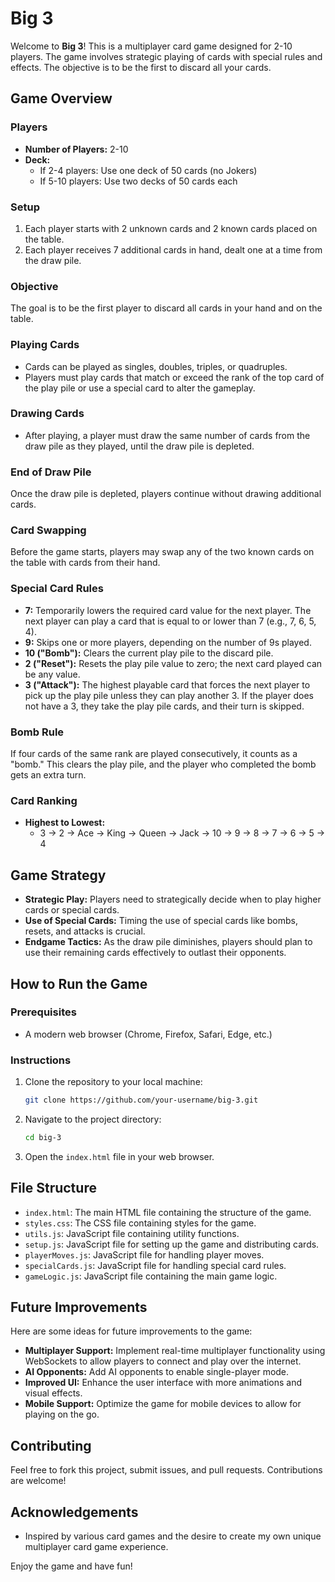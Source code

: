 # Big 3

Welcome to **Big 3**! This is a multiplayer card game designed for 2-10 players. The game involves strategic playing of cards with special rules and effects. The objective is to be the first to discard all your cards.

## Game Overview

### Players

- **Number of Players:** 2-10
- **Deck:** 
  - If 2-4 players: Use one deck of 50 cards (no Jokers)
  - If 5-10 players: Use two decks of 50 cards each

### Setup

1. Each player starts with 2 unknown cards and 2 known cards placed on the table.
2. Each player receives 7 additional cards in hand, dealt one at a time from the draw pile.

### Objective

The goal is to be the first player to discard all cards in your hand and on the table.

### Playing Cards

- Cards can be played as singles, doubles, triples, or quadruples.
- Players must play cards that match or exceed the rank of the top card of the play pile or use a special card to alter the gameplay.

### Drawing Cards

- After playing, a player must draw the same number of cards from the draw pile as they played, until the draw pile is depleted.

### End of Draw Pile

Once the draw pile is depleted, players continue without drawing additional cards.

### Card Swapping

Before the game starts, players may swap any of the two known cards on the table with cards from their hand.

### Special Card Rules

- **7:** Temporarily lowers the required card value for the next player. The next player can play a card that is equal to or lower than 7 (e.g., 7, 6, 5, 4).
- **9:** Skips one or more players, depending on the number of 9s played.
- **10 ("Bomb"):** Clears the current play pile to the discard pile.
- **2 ("Reset"):** Resets the play pile value to zero; the next card played can be any value.
- **3 ("Attack"):** The highest playable card that forces the next player to pick up the play pile unless they can play another 3. If the player does not have a 3, they take the play pile cards, and their turn is skipped.

### Bomb Rule

If four cards of the same rank are played consecutively, it counts as a "bomb." This clears the play pile, and the player who completed the bomb gets an extra turn.

### Card Ranking

- **Highest to Lowest:**
  - 3 -> 2 -> Ace -> King -> Queen -> Jack -> 10 -> 9 -> 8 -> 7 -> 6 -> 5 -> 4

## Game Strategy

- **Strategic Play:** Players need to strategically decide when to play higher cards or special cards.
- **Use of Special Cards:** Timing the use of special cards like bombs, resets, and attacks is crucial.
- **Endgame Tactics:** As the draw pile diminishes, players should plan to use their remaining cards effectively to outlast their opponents.

## How to Run the Game

### Prerequisites

- A modern web browser (Chrome, Firefox, Safari, Edge, etc.)

### Instructions

1. Clone the repository to your local machine:

    ```bash
    git clone https://github.com/your-username/big-3.git
    ```

2. Navigate to the project directory:

    ```bash
    cd big-3
    ```

3. Open the `index.html` file in your web browser.

## File Structure

- `index.html`: The main HTML file containing the structure of the game.
- `styles.css`: The CSS file containing styles for the game.
- `utils.js`: JavaScript file containing utility functions.
- `setup.js`: JavaScript file for setting up the game and distributing cards.
- `playerMoves.js`: JavaScript file for handling player moves.
- `specialCards.js`: JavaScript file for handling special card rules.
- `gameLogic.js`: JavaScript file containing the main game logic.

## Future Improvements

Here are some ideas for future improvements to the game:

- **Multiplayer Support:** Implement real-time multiplayer functionality using WebSockets to allow players to connect and play over the internet.
- **AI Opponents:** Add AI opponents to enable single-player mode.
- **Improved UI:** Enhance the user interface with more animations and visual effects.
- **Mobile Support:** Optimize the game for mobile devices to allow for playing on the go.

## Contributing

Feel free to fork this project, submit issues, and pull requests. Contributions are welcome!

## Acknowledgements

- Inspired by various card games and the desire to create my own unique multiplayer card game experience.

Enjoy the game and have fun!
